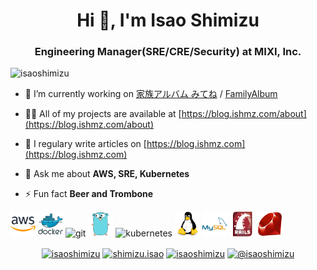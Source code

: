 <h1 align="center">Hi 👋, I'm Isao Shimizu</h1>
<h3 align="center">Engineering Manager(SRE/CRE/Security) at MIXI, Inc.</h3>

<p align="left"> <img src="https://komarev.com/ghpvc/?username=isaoshimizu" alt="isaoshimizu" /> </p>

- 🔭 I’m currently working on [家族アルバム みてね](https://mitene.us) / [FamilyAlbum](https://family-album.com)

- 👨‍💻 All of my projects are available at [https://blog.ishmz.com/about](https://blog.ishmz.com/about)

- 📝 I regulary write articles on [https://blog.ishmz.com](https://blog.ishmz.com)

- 💬 Ask me about **AWS, SRE, Kubernetes**

- ⚡ Fun fact **Beer and Trombone**

<p align="left"><img src="https://raw.githubusercontent.com/devicons/devicon/master/icons/amazonwebservices/amazonwebservices-original-wordmark.svg" alt="aws" width="40" height="40"/> <img src="https://raw.githubusercontent.com/devicons/devicon/master/icons/docker/docker-original-wordmark.svg" alt="docker" width="40" height="40"/> <img src="https://www.vectorlogo.zone/logos/git-scm/git-scm-icon.svg" alt="git" width="40" height="40"/> <img src="https://raw.githubusercontent.com/devicons/devicon/master/icons/go/go-original.svg" alt="go" width="40" height="40"/> <img src="https://www.vectorlogo.zone/logos/kubernetes/kubernetes-icon.svg" alt="kubernetes" width="40" height="40"/> <img src="https://raw.githubusercontent.com/devicons/devicon/master/icons/linux/linux-original.svg" alt="linux" width="40" height="40"/> <img src="https://raw.githubusercontent.com/devicons/devicon/master/icons/mysql/mysql-original-wordmark.svg" alt="mysql" width="40" height="40"/> <img src="https://raw.githubusercontent.com/devicons/devicon/master/icons/rails/rails-original-wordmark.svg" alt="rails" width="40" height="40"/> <img src="https://raw.githubusercontent.com/devicons/devicon/master/icons/ruby/ruby-original.svg" alt="ruby" width="40" height="40"/></p>

<p align="center">
<a href="https://twitter.com/isaoshimizu" target="blank"><img align="center" src="https://cdn.jsdelivr.net/npm/simple-icons@3.0.1/icons/twitter.svg" alt="isaoshimizu" height="30" width="30" /></a>
<a href="https://fb.com/shimizu.isao" target="blank"><img align="center" src="https://cdn.jsdelivr.net/npm/simple-icons@3.0.1/icons/facebook.svg" alt="shimizu.isao" height="30" width="30" /></a>
<a href="https://instagram.com/isaoshimizu" target="blank"><img align="center" src="https://cdn.jsdelivr.net/npm/simple-icons@3.0.1/icons/instagram.svg" alt="isaoshimizu" height="30" width="30" /></a>
<a href="https://medium.com/@isaoshimizu" target="blank"><img align="center" src="https://cdn.jsdelivr.net/npm/simple-icons@3.0.1/icons/medium.svg" alt="@isaoshimizu" height="30" width="30" /></a>
</p>
